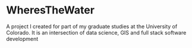 # WheresTheWater
A project I created for part of my graduate studies at the University of Colorado.  It is an intersection of data science, GIS and full stack software development
